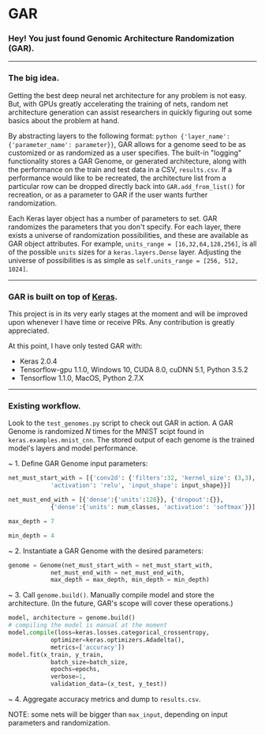 # GAR
### Hey! You just found Genomic Architecture Randomization (GAR).

---
### The big idea.

Getting the best deep neural net architecture for any problem is not easy. But, with GPUs greatly accelerating the training of nets, random net architecture generation can assist researchers in quickly figuring out some basics about the problem at hand.

By abstracting layers to the following format: ```python {'layer_name': {'parameter_name': parameter}}```, GAR allows for a genome seed to be as customized or as randomized as a user specifies. The built-in "logging" functionality stores a GAR Genome, or generated architecture, along with the performance on the train and test data in a CSV, `results.csv`. If a performance would like to be recreated, the architecture list from a particular row can be dropped directly back into `GAR.add_from_list()` for recreation, or as a parameter to GAR if the user wants further randomization.

Each Keras layer object has a number of parameters to set. GAR randomizes the parameters that you don't specify. For each layer, there exists a universe of randomization possibilities, and these are available as GAR object attributes. For example, `units_range = [16,32,64,128,256]`, is all of the possible `units` sizes for a `keras.layers.Dense` layer. Adjusting the universe of possibilities is as simple as `self.units_range = [256, 512, 1024]`.

---
### GAR is built on top of [Keras](https://github.com/fchollet/keras).

This project is in its very early stages at the moment and will be improved upon whenever I have time or receive PRs. Any contribution is greatly appreciated.

At this point, I have only tested GAR with:
  - Keras 2.0.4
  - Tensorflow-gpu 1.1.0, Windows 10, CUDA 8.0, cuDNN 5.1, Python 3.5.2
  - Tensorflow 1.1.0, MacOS, Python 2.7.X

---
### Existing workflow.

Look to the `test_genomes.py` script to check out GAR in action. A GAR Genome is randomized *N* times for the MNIST scipt found in `keras.examples.mnist_cnn`. The stored output of each genome is the trained model's layers and model performance.

~ 1. Define GAR Genome input parameters:

```python
net_must_start_with = [{'conv2d': {'filters':32, 'kernel_size': (3,3),
            'activation': 'relu', 'input_shape': input_shape}}]

net_must_end_with = [{'dense':{'units':128}}, {'dropout':{}},
            {'dense':{'units': num_classes, 'activation': 'softmax'}}]

max_depth = 7

min_depth = 4
```

~ 2. Instantiate a GAR Genome with the desired parameters:

```python
genome = Genome(net_must_start_with = net_must_start_with,
            net_must_end_with = net_must_end_with,
            max_depth = max_depth, min_depth = min_depth)
```
~ 3. Call `genome.build()`. Manually compile model and store the architecture. (In the future, GAR's scope will cover these operations.)
```python
model, architecture = genome.build()
# compiling the model is manual at the moment
model.compile(loss=keras.losses.categorical_crossentropy,
            optimizer=keras.optimizers.Adadelta(),
            metrics=['accuracy'])
model.fit(x_train, y_train,
            batch_size=batch_size,
            epochs=epochs,
            verbose=1,
            validation_data=(x_test, y_test))
```
~ 4. Aggregate accuracy metrics and dump to `results.csv`.

NOTE: some nets will be bigger than `max_input`, depending on input parameters and randomization.
